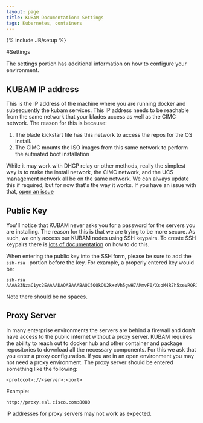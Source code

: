 ```yaml
---
layout: page
title: KUBAM Documentation: Settings
tags: Kubernetes, containers
---
```

{% include JB/setup %}

#Settings

The settings portion has additional information on how to configure your environment. 

## KUBAM IP address

This is the IP address of the machine where you are running docker and subsequently the kubam services.  This IP address needs to be reachable from the same network that your blades access as well as the CIMC network.  The reason for this is because:

1. The blade kickstart file has this network to access the repos for the OS install. 
2. The CIMC mounts the ISO images from this same network to perform the autmated boot installation

While it may work with DHCP relay or other methods, really the simplest way is to make the install network, the CIMC network, and the UCS management network all be on the same network.  We can always update this if required, but for now that's the way it works.  If you have an issue with that, [open an issue](https://github.com/CiscoUcs/KUBAM-Frontend/issues)

## Public Key

You'll notice that KUBAM never asks you for a password for the servers you are installing.  The reason for this is that we are trying to be more secure.  As such, we only access our KUBAM nodes using SSH keypairs.  To create SSH keypairs there is [lots of documentation](https://www.digitalocean.com/community/tutorials/how-to-set-up-ssh-keys--2) on how to do this. 

When entering the public key into the SSH form, please be sure to add the ```ssh-rsa ``` portion before the key.  For example, a properly entered key would be: 

```
ssh-rsa AAAAB3NzaC1yc2EAAAADAQABAAABAQC5QQkOU2k+zVh5gwH7AMmvF0/XsoM4R7h5xeVRQR1IBeeHjHAKoTXX04VbUD+g+9sHnsOvi+MgkHJ55EryZe7YVNI3ylfL0h1quq60Z0tFysA/6X45eJXcu5qAiLk9lkxxOrMO1x0PfVuvzJSqBA8KnPsj6F47bnM787K8x7ZfJG2nJNVZ/ZtQ+sCMcq/HSrmV6r1kY0ZmaiQWHFyR1vhY0i7h1IWVHCbXTfKMcxYfldUtiyZSMErISIcsOv2LckU6R9xOcJGYZboEkle5nrw89Pf0k+H9KXiHYG4RbldsHV1t8xbkGzZYmYXByrJd8N2+78y8HeKJyN09TpB9R9en
```
Note there should be no spaces. 

## Proxy Server

In many enterprise environments the servers are behind a firewall and don't have access to the public internet without a proxy server.  KUBAM requires the ability to reach out to docker hub and other container and package repositories to download all the necessary components.  For this we ask that you enter a proxy configuration.  If you are in an open environment you may not need a proxy environment.  The proxy server should be entered something like the following: 

```
<protocol>://<server>:<port>
```
Example:

```
http://proxy.esl.cisco.com:8080
```

IP addresses for proxy servers may not work as expected. 